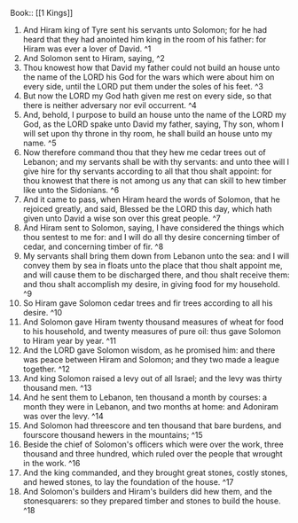  Book:: [[1 Kings]]
 1. And Hiram king of Tyre sent his servants unto Solomon; for he had heard that they had anointed him king in the room of his father: for Hiram was ever a lover of David. ^1
 2. And Solomon sent to Hiram, saying, ^2
 3. Thou knowest how that David my father could not build an house unto the name of the LORD his God for the wars which were about him on every side, until the LORD put them under the soles of his feet. ^3
 4. But now the LORD my God hath given me rest on every side, so that there is neither adversary nor evil occurrent. ^4
 5. And, behold, I purpose to build an house unto the name of the LORD my God, as the LORD spake unto David my father, saying, Thy son, whom I will set upon thy throne in thy room, he shall build an house unto my name. ^5
 6. Now therefore command thou that they hew me cedar trees out of Lebanon; and my servants shall be with thy servants: and unto thee will I give hire for thy servants according to all that thou shalt appoint: for thou knowest that there is not among us any that can skill to hew timber like unto the Sidonians. ^6
 7. And it came to pass, when Hiram heard the words of Solomon, that he rejoiced greatly, and said, Blessed be the LORD this day, which hath given unto David a wise son over this great people. ^7
 8. And Hiram sent to Solomon, saying, I have considered the things which thou sentest to me for: and I will do all thy desire concerning timber of cedar, and concerning timber of fir. ^8
 9. My servants shall bring them down from Lebanon unto the sea: and I will convey them by sea in floats unto the place that thou shalt appoint me, and will cause them to be discharged there, and thou shalt receive them: and thou shalt accomplish my desire, in giving food for my household. ^9
 10. So Hiram gave Solomon cedar trees and fir trees according to all his desire. ^10
 11. And Solomon gave Hiram twenty thousand measures of wheat for food to his household, and twenty measures of pure oil: thus gave Solomon to Hiram year by year. ^11
 12. And the LORD gave Solomon wisdom, as he promised him: and there was peace between Hiram and Solomon; and they two made a league together. ^12
 13. And king Solomon raised a levy out of all Israel; and the levy was thirty thousand men. ^13
 14. And he sent them to Lebanon, ten thousand a month by courses: a month they were in Lebanon, and two months at home: and Adoniram was over the levy. ^14
 15. And Solomon had threescore and ten thousand that bare burdens, and fourscore thousand hewers in the mountains; ^15
 16. Beside the chief of Solomon's officers which were over the work, three thousand and three hundred, which ruled over the people that wrought in the work. ^16
 17. And the king commanded, and they brought great stones, costly stones, and hewed stones, to lay the foundation of the house. ^17
 18. And Solomon's builders and Hiram's builders did hew them, and the stonesquarers: so they prepared timber and stones to build the house. ^18

